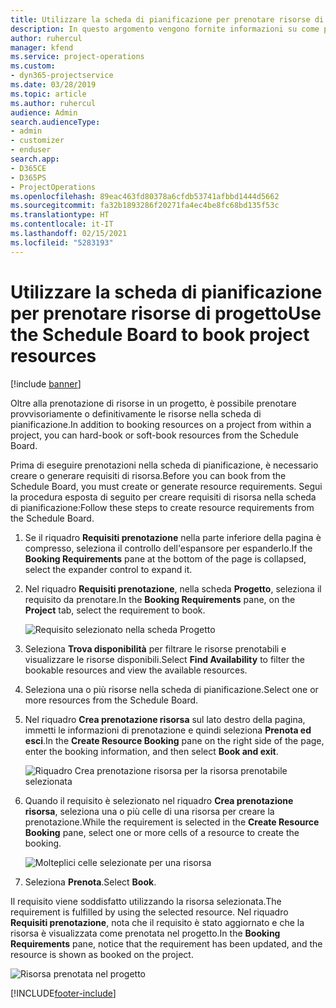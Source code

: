 ```yaml
---
title: Utilizzare la scheda di pianificazione per prenotare risorse di progetto
description: In questo argomento vengono fornite informazioni su come prenotare le risorse.
author: ruhercul
manager: kfend
ms.service: project-operations
ms.custom:
- dyn365-projectservice
ms.date: 03/28/2019
ms.topic: article
ms.author: ruhercul
audience: Admin
search.audienceType:
- admin
- customizer
- enduser
search.app:
- D365CE
- D365PS
- ProjectOperations
ms.openlocfilehash: 89eac463fd80378a6cfdb53741afbbd1444d5662
ms.sourcegitcommit: fa32b1893286f20271fa4ec4be8fc68bd135f53c
ms.translationtype: HT
ms.contentlocale: it-IT
ms.lasthandoff: 02/15/2021
ms.locfileid: "5283193"
---
```

# <a name="use-the-schedule-board-to-book-project-resources"></a><span data-ttu-id="f0e4a-103">Utilizzare la scheda di pianificazione per prenotare risorse di progetto</span><span class="sxs-lookup"><span data-stu-id="f0e4a-103">Use the Schedule Board to book project resources</span></span>

[!include [banner](../includes/psa-now-project-operations.md)]

<span data-ttu-id="f0e4a-104">Oltre alla prenotazione di risorse in un progetto, è possibile prenotare provvisoriamente o definitivamente le risorse nella scheda di pianificazione.</span><span class="sxs-lookup"><span data-stu-id="f0e4a-104">In addition to booking resources on a project from within a project, you can hard-book or soft-book resources from the Schedule Board.</span></span>

<span data-ttu-id="f0e4a-105">Prima di eseguire prenotazioni nella scheda di pianificazione, è necessario creare o generare requisiti di risorsa.</span><span class="sxs-lookup"><span data-stu-id="f0e4a-105">Before you can book from the Schedule Board, you must create or generate resource requirements.</span></span> <span data-ttu-id="f0e4a-106">Segui la procedura esposta di seguito per creare requisiti di risorsa nella scheda di pianificazione:</span><span class="sxs-lookup"><span data-stu-id="f0e4a-106">Follow these steps to create resource requirements from the Schedule Board.</span></span>

1. <span data-ttu-id="f0e4a-107">Se il riquadro **Requisiti prenotazione** nella parte inferiore della pagina è compresso, seleziona il controllo dell'espansore per espanderlo.</span><span class="sxs-lookup"><span data-stu-id="f0e4a-107">If the **Booking Requirements** pane at the bottom of the page is collapsed, select the expander control to expand it.</span></span>
2. <span data-ttu-id="f0e4a-108">Nel riquadro **Requisiti prenotazione**, nella scheda **Progetto**, seleziona il requisito da prenotare.</span><span class="sxs-lookup"><span data-stu-id="f0e4a-108">In the **Booking Requirements** pane, on the **Project** tab, select the requirement to book.</span></span>

    ![Requisito selezionato nella scheda Progetto](media/Resource-Management-image73.png)

3. <span data-ttu-id="f0e4a-110">Seleziona **Trova disponibilità** per filtrare le risorse prenotabili e visualizzare le risorse disponibili.</span><span class="sxs-lookup"><span data-stu-id="f0e4a-110">Select **Find Availability** to filter the bookable resources and view the available resources.</span></span> 
4. <span data-ttu-id="f0e4a-111">Seleziona una o più risorse nella scheda di pianificazione.</span><span class="sxs-lookup"><span data-stu-id="f0e4a-111">Select one or more resources from the Schedule Board.</span></span> 
5. <span data-ttu-id="f0e4a-112">Nel riquadro **Crea prenotazione risorsa** sul lato destro della pagina, immetti le informazioni di prenotazione e quindi seleziona **Prenota ed esci**.</span><span class="sxs-lookup"><span data-stu-id="f0e4a-112">In the **Create Resource Booking** pane on the right side of the page, enter the booking information, and then select **Book and exit**.</span></span>

    ![Riquadro Crea prenotazione risorsa per la risorsa prenotabile selezionata](media/Resource-Management-image74.png)

6. <span data-ttu-id="f0e4a-114">Quando il requisito è selezionato nel riquadro **Crea prenotazione risorsa**, seleziona una o più celle di una risorsa per creare la prenotazione.</span><span class="sxs-lookup"><span data-stu-id="f0e4a-114">While the requirement is selected in the **Create Resource Booking** pane, select one or more cells of a resource to create the booking.</span></span>

    ![Molteplici celle selezionate per una risorsa](media/Resource-Management-image75.png)

7. <span data-ttu-id="f0e4a-116">Seleziona **Prenota**.</span><span class="sxs-lookup"><span data-stu-id="f0e4a-116">Select **Book**.</span></span>

<span data-ttu-id="f0e4a-117">Il requisito viene soddisfatto utilizzando la risorsa selezionata.</span><span class="sxs-lookup"><span data-stu-id="f0e4a-117">The requirement is fulfilled by using the selected resource.</span></span> <span data-ttu-id="f0e4a-118">Nel riquadro **Requisiti prenotazione**, nota che il requisito è stato aggiornato e che la risorsa è visualizzata come prenotata nel progetto.</span><span class="sxs-lookup"><span data-stu-id="f0e4a-118">In the **Booking Requirements** pane, notice that the requirement has been updated, and the resource is shown as booked on the project.</span></span>

![Risorsa prenotata nel progetto](media/Resource-Management-image76.png)


[!INCLUDE[footer-include](../includes/footer-banner.md)]
